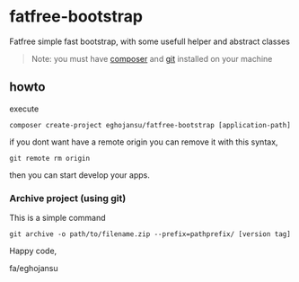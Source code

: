 # fatfree-bootstrap
Fatfree simple fast bootstrap, with some usefull helper and abstract classes

> Note: you must have [composer](http://getcomposer.com "Composer") and [git](https://git-scm.com/ "GIT") installed on your machine

## howto
execute

```console
composer create-project eghojansu/fatfree-bootstrap [application-path]
```

if you dont want have a remote origin you can remove it with this syntax,

```console
git remote rm origin
```

then you can start develop your apps.

### Archive project (using git)

This is a simple command

```console
git archive -o path/to/filename.zip --prefix=pathprefix/ [version tag]
```


Happy code,


fa/eghojansu